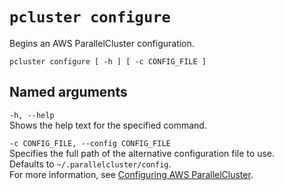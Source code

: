 # `pcluster configure`<a name="pcluster.configure"></a>

Begins an AWS ParallelCluster configuration\.

```
pcluster configure [ -h ] [ -c CONFIG_FILE ]
```

## Named arguments<a name="pcluster.configure.namedargs"></a>

`-h, --help`  
Shows the help text for the specified command\.

`-c CONFIG_FILE, --config CONFIG_FILE`  
Specifies the full path of the alternative configuration file to use\.  
Defaults to `~/.parallelcluster/config`\.  
For more information, see [Configuring AWS ParallelCluster](getting-started-configuring-parallelcluster.md)\.